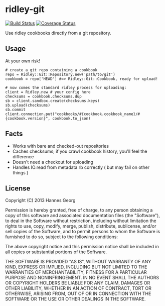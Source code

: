 ridley-git
=================

[![Build Status](https://travis-ci.org/hannesg/ridley-git.png?branch=master)](https://travis-ci.org/hannesg/ridley-git)
[![Coverage Status](https://coveralls.io/repos/hannesg/ridley-git/badge.png?branch=master)](https://coveralls.io/r/hannesg/ridley-git)

Use ridley cookbooks directly from a git repository.

Usage
--------------------

At your own risk!

    # create a git repo containing a cookbook
    repo = Ridley::Git::Repository.new('path/to/git')
    cookbook = repo['HEAD'] #=> Ridley::Git::Cookbook, ready for upload!
    
    # now comes the standard ridley process for uploading:
    client = Ridley.new # your config here
    checksums = cookbook.checksums.dup
    sb = client.sandbox.create(checksums.keys)
    sb.upload(checksums)
    sb.commit
    client.connection.put("cookbooks/#{cookbook.cookbook_name}/#{cookbook.version}", cookbook.to_json)

Facts
----------------------

  - Works with bare and checked-out repositories
  - Caches checksums; if you crawl cookbook history, you'll feel the difference
  - Doesn't need a checkout for uploading
  - Handles IO.read from metadata.rb correctly ( but may fail on other things )

License
-------------------

Copyright (C) 2013 Hannes Georg

Permission is hereby granted, free of charge, to any person obtaining a copy of
this software and associated documentation files (the "Software"), to deal in
the Software without restriction, including without limitation the rights to
use, copy, modify, merge, publish, distribute, sublicense, and/or sell copies of
the Software, and to permit persons to whom the Software is furnished to do so,
subject to the following conditions:

The above copyright notice and this permission notice shall be included in all
copies or substantial portions of the Software.

THE SOFTWARE IS PROVIDED "AS IS", WITHOUT WARRANTY OF ANY KIND, EXPRESS OR
IMPLIED, INCLUDING BUT NOT LIMITED TO THE WARRANTIES OF MERCHANTABILITY, FITNESS
FOR A PARTICULAR PURPOSE AND NONINFRINGEMENT. IN NO EVENT SHALL THE AUTHORS OR
COPYRIGHT HOLDERS BE LIABLE FOR ANY CLAIM, DAMAGES OR OTHER LIABILITY, WHETHER
IN AN ACTION OF CONTRACT, TORT OR OTHERWISE, ARISING FROM, OUT OF OR IN
CONNECTION WITH THE SOFTWARE OR THE USE OR OTHER DEALINGS IN THE SOFTWARE.
